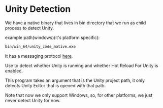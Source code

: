 # Unity Detection
We have a native binary that lives in bin directory that we run as child process to detect Unity.

example path(windows)(it's platform specific):
``` txt
bin/win_64/unity_code_native.exe
```

It has a messaging protocol [here]().

Use to detect whether Unity is running and whether Hot Reload For Unity is enabled.

This program takes an argument that is the Unity project path, it only detects Unity Editor that is opened with that path.

Note that now we only support Windows, so, for other platforms, we just never detect Unity for now.